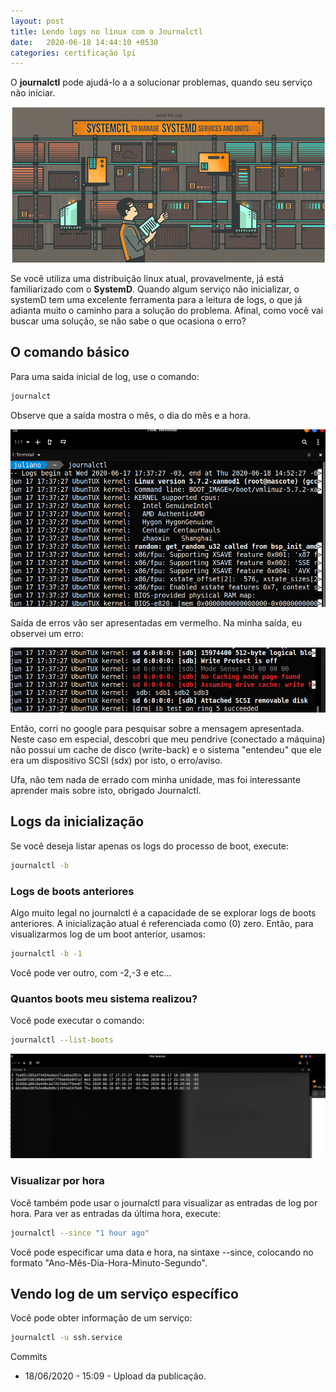 ```yaml
---
layout: post
title: Lendo logs no linux com o Journalctl
date:   2020-06-18 14:44:10 +0530
categories: certificação lpi
---
```


O **journalctl** pode ajudá-lo a a solucionar problemas, quando seu serviço não iniciar. 

![systemd](/blog/images/systemd.png)

Se você utiliza uma distribuição linux atual, provavelmente, já está familiarizado com o **SystemD**. Quando algum serviço não inicializar, o systemD tem uma excelente ferramenta para a leitura de logs, o que já adianta muito o caminho para a solução do problema. Afinal, como você vai buscar uma solução, se não sabe o que ocasiona o erro?

## O comando básico
Para uma saida inicial de log, use o comando:

```bash
journalct
```

Observe que a saída mostra o mês, o dia do mês e a hora. 

![log](/blog/images/log.png)

Saída de erros vão ser apresentadas em vermelho. Na minha saída, eu observei um erro:

![log erro](/blog/images/log2.png)

Então, corri no google para pesquisar sobre a mensagem apresentada. Neste caso em especial, descobri que meu pendrive (conectado a máquina) não possui um cache de disco (write-back) e o sistema "entendeu" que ele era um dispositivo SCSI (sdx) por isto, o erro/aviso.

Ufa, não tem nada de errado com minha unidade, mas foi interessante aprender mais sobre isto, obrigado Journalctl. 

## Logs da inicialização

Se você deseja listar apenas os logs do processo de boot, execute:

```bash
journalctl -b
```

### Logs de boots anteriores

Algo muito legal no journalctl é a capacidade de se explorar logs de boots anteriores. A inicialização atual é referenciada como (0) zero. Então, para visualizarmos log de um boot anterior, usamos:

```bash
journalctl -b -1
```

Você pode ver outro, com -2,-3 e etc...

### Quantos boots meu sistema realizou?

Você pode executar o comando:

```bash
journalctl --list-boots
```

![log de boot](/blog/images/log3.png)


### Visualizar por hora

Você também pode usar o journalctl para visualizar as entradas de log por hora. Para ver as entradas da última hora, execute:

```bash
journalctl --since "1 hour ago"
```

Você pode especificar uma data e hora, na sintaxe --since, colocando no formato "Ano-Mês-Dia-Hora-Minuto-Segundo".

## Vendo log de um serviço específico

Você pode obter informação de um serviço:

```bash
journalctl -u ssh.service
```


Commits
- 18/06/2020 - 15:09 - Upload da publicação.
